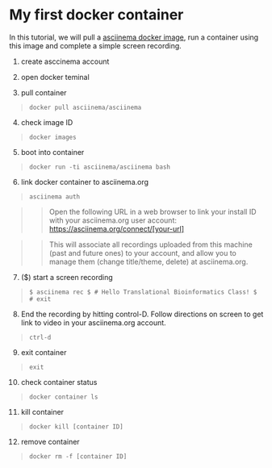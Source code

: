 # My first docker container 

In this tutorial, we will pull a [asciinema docker image](https://hub.docker.com/r/asciinema/asciinema/), run a container using this image and complete a simple screen recording.

1) create asccinema account

2) open docker teminal

3) pull container
>``docker pull asciinema/asciinema``

4) check image ID
>``docker images``

5) boot into container
>``docker run -ti asciinema/asciinema bash``

6) link docker container to asciinema.org
>``asciinema auth``

>> Open the following URL in a web browser to link your install ID with your asciinema.org user account:
>> https://asciinema.org/connect/[your-url]

>>This will associate all recordings uploaded from this machine (past and future ones) to your account, and allow you to manage them (change title/theme, delete) at asciinema.org.

7) ($) start a screen recording
> ``$ asciinema rec
> $ # Hello Translational Bioinformatics Class!
> $ # exit``

8) End the recording by hitting control-D. Follow directions on screen to get link to video in your asciinema.org account. 
>``ctrl-d``

9) exit container
> ``exit``

10) check container status
>``docker container ls``

11) kill container 
>``docker kill [container ID]``

12) remove container
>``docker rm -f [container ID]``


